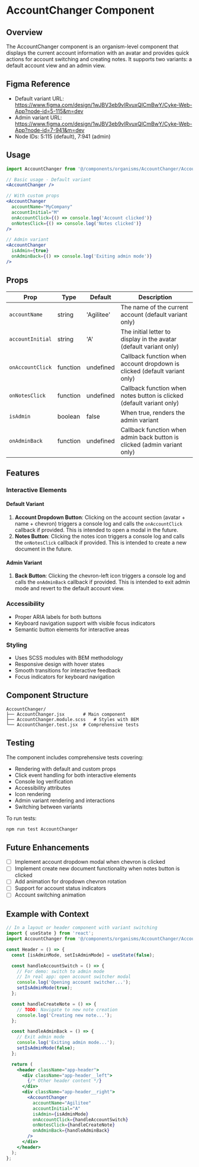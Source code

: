 # AccountChanger Component

## Overview
The AccountChanger component is an organism-level component that displays the current account information with an avatar and provides quick actions for account switching and creating notes. It supports two variants: a default account view and an admin view.

## Figma Reference
- Default variant URL: https://www.figma.com/design/1wJBV3eb9vlRvuxQICmBwY/Cyke-Web-App?node-id=5-115&m=dev
- Admin variant URL: https://www.figma.com/design/1wJBV3eb9vlRvuxQICmBwY/Cyke-Web-App?node-id=7-941&m=dev
- Node IDs: 5:115 (default), 7:941 (admin)

## Usage

```jsx
import AccountChanger from '@/components/organisms/AccountChanger/AccountChanger';

// Basic usage - Default variant
<AccountChanger />

// With custom props
<AccountChanger 
  accountName="MyCompany" 
  accountInitial="M"
  onAccountClick={() => console.log('Account clicked')}
  onNotesClick={() => console.log('Notes clicked')}
/>

// Admin variant
<AccountChanger 
  isAdmin={true}
  onAdminBack={() => console.log('Exiting admin mode')}
/>
```

## Props

| Prop | Type | Default | Description |
|------|------|---------|-------------|
| `accountName` | string | 'Agilitee' | The name of the current account (default variant only) |
| `accountInitial` | string | 'A' | The initial letter to display in the avatar (default variant only) |
| `onAccountClick` | function | undefined | Callback function when account dropdown is clicked (default variant only) |
| `onNotesClick` | function | undefined | Callback function when notes button is clicked (default variant only) |
| `isAdmin` | boolean | false | When true, renders the admin variant |
| `onAdminBack` | function | undefined | Callback function when admin back button is clicked (admin variant only) |

## Features

### Interactive Elements

#### Default Variant
1. **Account Dropdown Button**: Clicking on the account section (avatar + name + chevron) triggers a console log and calls the `onAccountClick` callback if provided. This is intended to open a modal in the future.
2. **Notes Button**: Clicking the notes icon triggers a console log and calls the `onNotesClick` callback if provided. This is intended to create a new document in the future.

#### Admin Variant
1. **Back Button**: Clicking the chevron-left icon triggers a console log and calls the `onAdminBack` callback if provided. This is intended to exit admin mode and revert to the default account view.

### Accessibility
- Proper ARIA labels for both buttons
- Keyboard navigation support with visible focus indicators
- Semantic button elements for interactive areas

### Styling
- Uses SCSS modules with BEM methodology
- Responsive design with hover states
- Smooth transitions for interactive feedback
- Focus indicators for keyboard navigation

## Component Structure
```
AccountChanger/
├── AccountChanger.jsx       # Main component
├── AccountChanger.module.scss   # Styles with BEM
└── AccountChanger.test.jsx  # Comprehensive tests
```

## Testing
The component includes comprehensive tests covering:
- Rendering with default and custom props
- Click event handling for both interactive elements
- Console log verification
- Accessibility attributes
- Icon rendering
- Admin variant rendering and interactions
- Switching between variants

To run tests:
```bash
npm run test AccountChanger
```

## Future Enhancements
- [ ] Implement account dropdown modal when chevron is clicked
- [ ] Implement create new document functionality when notes button is clicked
- [ ] Add animation for dropdown chevron rotation
- [ ] Support for account status indicators
- [ ] Account switching animation

## Example with Context
```jsx
// In a layout or header component with variant switching
import { useState } from 'react';
import AccountChanger from '@/components/organisms/AccountChanger/AccountChanger';

const Header = () => {
  const [isAdminMode, setIsAdminMode] = useState(false);

  const handleAccountSwitch = () => {
    // For demo: switch to admin mode
    // In real app: open account switcher modal
    console.log('Opening account switcher...');
    setIsAdminMode(true);
  };

  const handleCreateNote = () => {
    // TODO: Navigate to new note creation
    console.log('Creating new note...');
  };

  const handleAdminBack = () => {
    // Exit admin mode
    console.log('Exiting admin mode...');
    setIsAdminMode(false);
  };

  return (
    <header className="app-header">
      <div className="app-header__left">
        {/* Other header content */}
      </div>
      <div className="app-header__right">
        <AccountChanger
          accountName="Agilitee"
          accountInitial="A"
          isAdmin={isAdminMode}
          onAccountClick={handleAccountSwitch}
          onNotesClick={handleCreateNote}
          onAdminBack={handleAdminBack}
        />
      </div>
    </header>
  );
};
```
